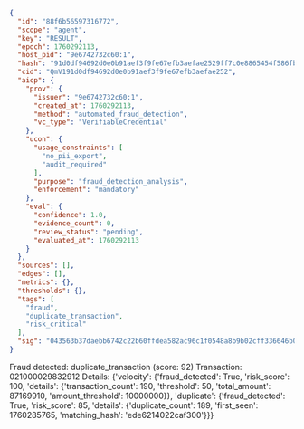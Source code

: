 ```json
{
  "id": "88f6b56597316772",
  "scope": "agent",
  "key": "RESULT",
  "epoch": 1760292113,
  "host_pid": "9e6742732c60:1",
  "hash": "91d0df94692d0e0b91aef3f9fe67efb3aefae2529ff7c0e8865454f586fb99e5",
  "cid": "QmV191d0df94692d0e0b91aef3f9fe67efb3aefae252",
  "aicp": {
    "prov": {
      "issuer": "9e6742732c60:1",
      "created_at": 1760292113,
      "method": "automated_fraud_detection",
      "vc_type": "VerifiableCredential"
    },
    "ucon": {
      "usage_constraints": [
        "no_pii_export",
        "audit_required"
      ],
      "purpose": "fraud_detection_analysis",
      "enforcement": "mandatory"
    },
    "eval": {
      "confidence": 1.0,
      "evidence_count": 0,
      "review_status": "pending",
      "evaluated_at": 1760292113
    }
  },
  "sources": [],
  "edges": [],
  "metrics": {},
  "thresholds": {},
  "tags": [
    "fraud",
    "duplicate_transaction",
    "risk_critical"
  ],
  "sig": "043563b37daebb6742c22b60ffdea582ac96c1f0548a8b9b02cff336646b08b1"
}
```

Fraud detected: duplicate_transaction (score: 92)
Transaction: 021000029832912
Details: {'velocity': {'fraud_detected': True, 'risk_score': 100, 'details': {'transaction_count': 190, 'threshold': 50, 'total_amount': 87169910, 'amount_threshold': 10000000}}, 'duplicate': {'fraud_detected': True, 'risk_score': 85, 'details': {'duplicate_count': 189, 'first_seen': 1760285765, 'matching_hash': 'ede6214022caf300'}}}